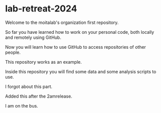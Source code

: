 # lab-retreat-2024

Welcome to the moitalab's organization first repository.

So far you have learned how to work on your personal code, both locally and remotely using GitHub.

Now you will learn how to use GitHub to access repositories of other people. 

This repository works as an example.

Inside this repository you will find some data and some analysis scripts to use.

I forgot about this part.

Added this after the 2amrelease.

I am on the bus.
